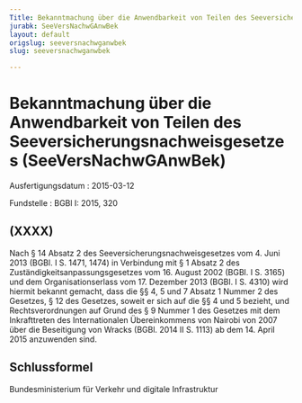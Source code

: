 ```yaml
---
Title: Bekanntmachung über die Anwendbarkeit von Teilen des Seeversicherungsnachweisgesetzes
jurabk: SeeVersNachwGAnwBek
layout: default
origslug: seeversnachwganwbek
slug: seeversnachwganwbek

---
```


# Bekanntmachung über die Anwendbarkeit von Teilen des Seeversicherungsnachweisgesetzes (SeeVersNachwGAnwBek)

Ausfertigungsdatum
:   2015-03-12

Fundstelle
:   BGBl I: 2015, 320


## (XXXX)

Nach § 14 Absatz 2 des Seeversicherungsnachweisgesetzes vom 4. Juni 2013 (BGBl. I S. 1471, 1474) in Verbindung mit § 1 Absatz 2 des Zuständigkeitsanpassungsgesetzes vom 16. August 2002 (BGBl. I S. 3165) und dem Organisationserlass vom 17. Dezember 2013 (BGBl. I S. 4310) wird hiermit bekannt gemacht, dass die §§ 4, 5 und 7 Absatz 1 Nummer 2 des Gesetzes, § 12 des Gesetzes, soweit er sich auf die §§ 4 und 5 bezieht, und Rechtsverordnungen auf Grund des § 9 Nummer 1 des Gesetzes mit dem Inkrafttreten des Internationalen Übereinkommens von Nairobi von 2007 über die Beseitigung von Wracks (BGBl. 2014 II S. 1113) ab dem 14. April 2015 anzuwenden sind.


## Schlussformel

Bundesministerium
für Verkehr und digitale Infrastruktur

